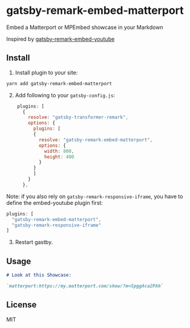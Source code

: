# gatsby-remark-embed-matterport
Embed a Matterport or MPEmbed showcase in your Markdown

Inspired by [gatsby-remark-embed-youtube](https://github.com/ntwcklng/gatsby-remark-embed-youtube)

## Install 
1. Install plugin to your site:

```bash
yarn add gatsby-remark-embed-matterport
```

2. Add following to your `gatsby-config.js`:
```js
    plugins: [      
      {
        resolve: "gatsby-transformer-remark",
        options: {
          plugins: [
          {
            resolve: "gatsby-remark-embed-matterport",
            options: {
              width: 800,
              height: 400
            }
          }
          ]
        }
      },
```

Note: if you also rely on `gatsby-remark-responsive-iframe`, you have to define the embed-youtube plugin first:
``` js
plugins: [
  "gatsby-remark-embed-matterport",
  "gatsby-remark-responsive-iframe"
]
```

3. Restart gastby.

## Usage

```markdown
# Look at this Showcase:

`matterport:https://my.matterport.com/show/?m=SpggAca2PAh`

```


## License

MIT